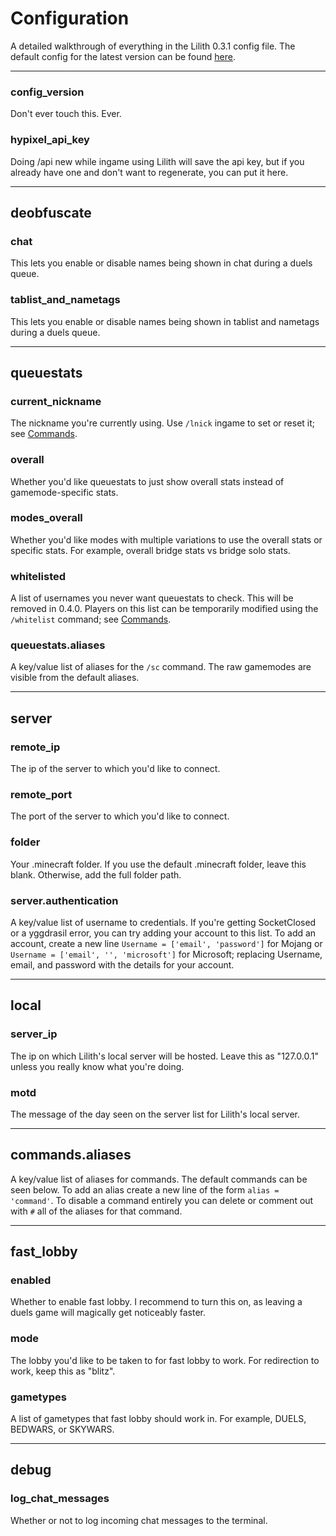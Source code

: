 # Configuration

A detailed walkthrough of everything in the Lilith 0.3.1 config file. The default config for the latest version can be found [here](https://apiv2.lilithmod.xyz/assets/lilith-0-3-0.toml).

---

### config_version
Don't ever touch this. Ever.

### hypixel_api_key
Doing /api new while ingame using Lilith will save the api key, but if you already have one and don't want to regenerate, you can put it here.

---
## deobfuscate

### chat
This lets you enable or disable names being shown in chat during a duels queue.

### tablist_and_nametags
This lets you enable or disable names being shown in tablist and nametags during a duels queue.

---
## queuestats

### current_nickname
The nickname you're currently using. Use `/lnick` ingame to set or reset it; see [Commands](commands.md).

### overall
Whether you'd like queuestats to just show overall stats instead of gamemode-specific stats.

### modes_overall
Whether you'd like modes with multiple variations to use the overall stats or specific stats. For example, overall bridge stats vs bridge solo stats.

### whitelisted
A list of usernames you never want queuestats to check. This will be removed in 0.4.0. Players on this list can be temporarily modified using the `/whitelist` command; see [Commands](commands.md).

### queuestats.aliases
A key/value list of aliases for the `/sc` command. The raw gamemodes are visible from the default aliases.

---
## server

### remote_ip
The ip of the server to which you'd like to connect.

### remote_port
The port of the server to which you'd like to connect.

### folder
Your .minecraft folder. If you use the default .minecraft folder, leave this blank. Otherwise, add the full folder path.

### server.authentication
A key/value list of username to credentials. If you're getting SocketClosed or a yggdrasil error, you can try adding your account to this list. To add an account, create a new line `Username = ['email', 'password']` for Mojang or `Username = ['email', '', 'microsoft']` for Microsoft; replacing Username, email, and password with the details for your account.

---
## local

### server_ip
The ip on which Lilith's local server will be hosted. Leave this as "127.0.0.1" unless you really know what you're doing.

### motd
The message of the day seen on the server list for Lilith's local server.

---
## commands.aliases
A key/value list of aliases for commands. The default commands can be seen below. To add an alias create a new line of the form `alias = 'command'`. To disable a command entirely you can delete or comment out with `#` all of the aliases for that command.

---
## fast_lobby

### enabled
Whether to enable fast lobby. I recommend to turn this on, as leaving a duels game will magically get noticeably faster.

### mode
The lobby you'd like to be taken to for fast lobby to work. For redirection to work, keep this as "blitz".

### gametypes
A list of gametypes that fast lobby should work in. For example, DUELS, BEDWARS, or SKYWARS.

---
## debug

### log_chat_messages
Whether or not to log incoming chat messages to the terminal.